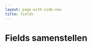 ```yaml
---
layout: page-with-side-nav
title: fields
---
```


# Fields samenstellen

<script>console.log('test')</script>

